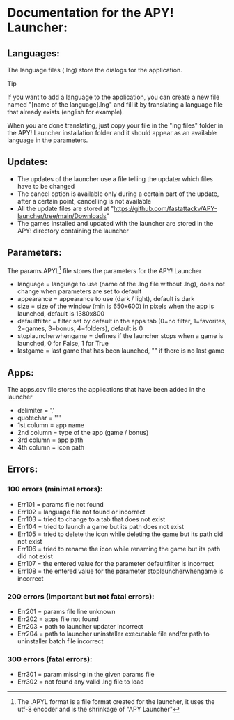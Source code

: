 # Documentation for the APY! Launcher:

## Languages:
The language files (.lng) store the dialogs for the application.

> [!TIP]
> If you want to add a language to the application, you can create a new file named "[name of the language].lng" and fill it by translating a language file that already exists (english for example).
> 
> When you are done translating, just copy your file in the "lng files" folder in the APY! Launcher installation folder and it should appear as an available language in the parameters.


## Updates:
- The updates of the launcher use a file telling the updater which files have to be changed
- The cancel option is available only during a certain part of the update, after a certain point, cancelling is not available
- All the update files are stored at "https://github.com/fastattackv/APY-launcher/tree/main/Downloads"
- The games installed and updated with the launcher are stored in the APY! directory containing the launcher


## Parameters:
The params.APYL[^1] file stores the parameters for the APY! Launcher

- language = language to use (name of the .lng file without .lng), does not change when parameters are set to default
- appearance = appearance to use (dark / light), default is dark
- size = size of the window (min is 650x600) in pixels when the app is launched, default is 1380x800
- defaultfilter = filter set by default in the apps tab (0=no filter, 1=favorites, 2=games, 3=bonus, 4=folders), default is 0
- stoplauncherwhengame = defines if the launcher stops when a game is launched, 0 for False, 1 for True
- lastgame = last game that has been launched, "" if there is no last game


## Apps:
The apps.csv file stores the applications that have been added in the launcher

- delimiter = ','
- quotechar = '"'
- 1st column = app name
- 2nd column = type of the app (game / bonus)
- 3rd column = app path
- 4th column = icon path


## Errors:
### 100 errors (minimal errors):
- Err101 = params file not found
- Err102 = language file not found or incorrect
- Err103 = tried to change to a tab that does not exist
- Err104 = tried to launch a game but its path does not exist
- Err105 = tried to delete the icon while deleting the game but its path did not exist
- Err106 = tried to rename the icon while renaming the game but its path did not exist
- Err107 = the entered value for the parameter defaultfilter is incorrect
- Err108 = the entered value for the parameter stoplauncherwhengame is incorrect

### 200 errors (important but not fatal errors):
- Err201 = params file line unknown
- Err202 = apps file not found
- Err203 = path to launcher updater incorrect
- Err204 = path to launcher uninstaller executable file and/or path to uninstaller batch file incorrect

### 300 errors (fatal errors):
- Err301 = param missing in the given params file
- Err302 = not found any valid .lng file to load

[^1]: The .APYL format is a file format created for the launcher, it uses the utf-8 encoder and is the shrinkage of "APY Launcher"
